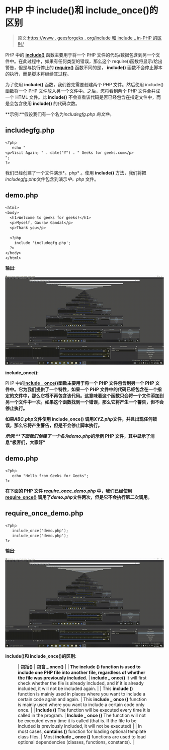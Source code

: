 # PHP 中 include()和 include_once()的区别

> 原文:[https://www . geesforgeks . org/include 和 include _ in-PHP 的区别/](https://www.geeksforgeeks.org/difference-between-include-and-include_once-in-php/)

PHP 中的 [**include()**](https://www.geeksforgeeks.org/php-inclusion/) 函数主要用于将一个 PHP 文件的代码/数据包含到另一个文件中。在此过程中，如果有任何类型的错误，那么这个 require()函数将显示/给出警告，但是与执行停止的 [**require()**](https://www.geeksforgeeks.org/php-include-and-require/) 函数不同的是， **include()** 函数不会停止脚本的执行，而是脚本将继续其过程。

为了使用 **include()** 函数，我们首先需要创建两个 PHP 文件。然后使用 include()函数将一个 PHP 文件放入另一个文件中。之后，您将看到两个 PHP 文件合并成一个 HTML 文件。此 **include()** 不会查看该代码是否已经包含在指定文件中，而是会包含使用 **include()** 的代码次数。

**示例:**假设我们有一个名为*includegfg.php 的文件。*

## includegfg.php

```
<?php
   echo "
<p>Visit Again; " . date("Y") . " Geeks for geeks.com</p>
";
?>
```

我们已经创建了一个文件演示*。php* 。使用 **include()** 方法，我们将把*includegfg.php*文件包含到演示*中。php* 文件。

## demo.php

```
<html>
<body>
  <h1>Welcome to geeks for geeks!</h1>
  <p>Myself, Gaurav Gandal</p>
  <p>Thank you</p>

  <?php 
    include 'includegfg.php';
  ?>
</body>
</html>
```

**输出:**

![](img/a599b9654dfd2036d329bf468fe9dd13.png)

**include_once():**

PHP 中的[**include _ once()**](https://www.geeksforgeeks.org/php-include_once-require_once/)**函数主要用于将一个 PHP 文件包含到另一个 PHP 文件中。它为我们提供了一个特性，如果一个 PHP 文件中的代码已经包含在一个指定的文件中，那么它将不再包含该代码。这意味着这个函数只会将一个文件添加到另一个文件中一次。如果这个函数找到一个错误，那么它将产生一个警告，但不会停止执行。**

**如果*ABC.php*文件使用 **include_once()** 调用*XYZ.php*文件，并且出现任何错误，那么它将产生警告，但是不会停止脚本执行。**

****示例:**下面我们创建了一个名为*demo.php*的示例 PHP 文件，其中显示了消息“极客们，大家好”**

## **demo.php**

```
<?php
   echo "Hello from Geeks for Geeks";
?>
```

**在下面的 PHP 文件 *require_once_demo.php* 中，我们已经使用 [require_once()](https://www.geeksforgeeks.org/php-include_once-require_once/) 调用了*demo.php*文件两次，但是它不会执行第二次调用。**

## **require_once_demo.php**

```
<?php
   include_once('demo.php');
   include_once('demo.php');
?>
```

****输出:****

**![](img/1571cbeee27d89f0f8bead956d38a3e0.png)**

****include()和 include_once()的区别:****

<figure class="table">

| **包括()** | **包含 _ once()** |
| **The include () function is used to include one PHP file into another file, regardless of whether the file was previously included.** | **include _ once()** It will first check whether the file is already included, and if it is already included, it will not be included again. |
| This **include ()** function is mainly used in places where you want to include a certain code again and again. | This **include _ once ()** function is mainly used where you want to include a certain code only once. |
| **Include ()** The function will be executed every time it is called in the program. | **Include _ once ()** The function will not be executed every time it is called (that is. If the file to be included is previously included, it will not be executed) |
| In most cases, **contains ()** function for loading optional template class files. | Most **include _ once ()** functions are used to load optional dependencies (classes, functions, constants). |

</figure>